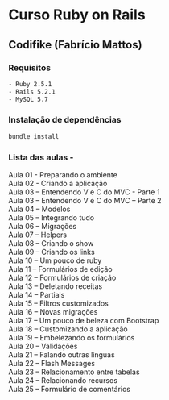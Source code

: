 # Curso Ruby on Rails
## Codifike (Fabrício Mattos)

### Requisitos

```bash
- Ruby 2.5.1  
- Rails 5.2.1  
- MySQL 5.7
```

### Instalação de dependências

```bash
bundle install
```

### Lista das aulas - [](https://www.youtube.com/watch?v=2SEKJdKzwNU&list=PLFeyfVYazTkJN6uM5opCfSN_xjxrMybXV)

Aula 01 - Preparando o ambiente  
Aula 02 - Criando a aplicação  
Aula 03 – Entendendo V e C do MVC - Parte 1  
Aula 03 – Entendendo V e C do MVC – Parte 2  
Aula 04 – Modelos  
Aula 05 – Integrando tudo  
Aula 06 – Migrações  
Aula 07 – Helpers  
Aula 08 – Criando o show  
Aula 09 – Criando os links  
Aula 10 – Um pouco de ruby  
Aula 11 – Formulários de edição  
Aula 12 – Formulários de criação  
Aula 13 – Deletando receitas  
Aula 14 – Partials  
Aula 15 – Filtros customizados  
Aula 16 – Novas migrações  
Aula 17 – Um pouco de beleza com Bootstrap  
Aula 18 – Customizando a aplicação  
Aula 19 – Embelezando os formulários  
Aula 20 – Validações  
Aula 21 – Falando outras línguas  
Aula 22 – Flash Messages  
Aula 23 – Relacionamento entre tabelas  
Aula 24 – Relacionando recursos  
Aula 25 – Formulário de comentários  